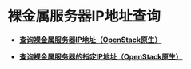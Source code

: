 # 裸金属服务器IP地址查询<a name="bms_api_0722"></a>

-   **[查询裸金属服务器IP地址（OpenStack原生）](查询裸金属服务器IP地址（OpenStack原生）.md)**  

-   **[查询裸金属服务器的指定IP地址（OpenStack原生）](查询裸金属服务器的指定IP地址（OpenStack原生）.md)**  


